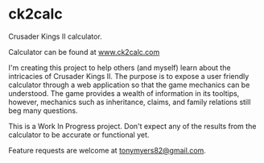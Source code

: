 # ck2calc
Crusader Kings II calculator.

Calculator can be found at www.ck2calc.com

I'm creating this project to help others (and myself) learn about the intricacies of Crusader Kings II.  The purpose is to expose a user friendly calculator through a web application so that the game mechanics can be understood.  The game provides a wealth of information in its tooltips, however, mechanics such as inheritance, claims, and family relations still beg many questions.

This is a Work In Progress project.  Don't expect any of the results from the calculator to be accurate or functional yet.

Feature requests are welcome at tonymyers82@gmail.com.
